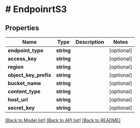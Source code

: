 # # EndpoinrtS3

## Properties

Name | Type | Description | Notes
------------ | ------------- | ------------- | -------------
**endpoint_type** | **string** |  | [optional]
**access_key** | **string** |  | [optional]
**region** | **string** |  | [optional]
**object_key_prefix** | **string** |  | [optional]
**bucket_name** | **string** |  | [optional]
**content_type** | **string** |  | [optional]
**host_url** | **string** |  | [optional]
**secret_key** | **string** |  | [optional]

[[Back to Model list]](../../README.md#models) [[Back to API list]](../../README.md#endpoints) [[Back to README]](../../README.md)
